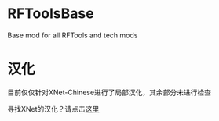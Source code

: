 # RFToolsBase
Base mod for all RFTools and tech mods

# 汉化
目前仅仅针对XNet-Chinese进行了局部汉化，其余部分未进行检查

寻找XNet的汉化？请点击[这里](https://github.com/1826013250/XNet-Chinese)